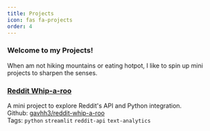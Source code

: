 ```yaml
---
title: Projects
icon: fas fa-projects
order: 4
---
```

### Welcome to my Projects!
When am not hiking mountains or eating hotpot, I like to spin up mini projects to sharpen the senses.

### [Reddit Whip-a-roo](https://share.streamlit.io/gavh3/reddit-whip-a-roo/main/app.py)
A mini project to explore Reddit's API and Python integration.\
Github: [gavhh3/reddit-whip-a-roo](https://github.com/gavh3/reddit-whip-a-roo)\
Tags: `python` `streamlit` `reddit-api` `text-analytics`